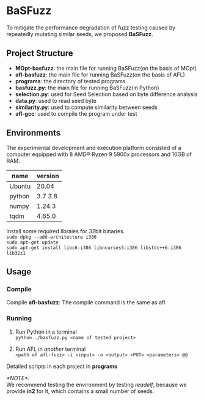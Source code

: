 # BaSFuzz
To mitigate the performance degradation of fuzz testing caused by repeatedly mutating similar seeds, we proposed **BaSFuzz**.

## Project Structure
 * **MOpt-basfuzz**: the main file for running BaSFuzz(on the basis of MOpt)
 * **afl-basfuzz**: the main file for running BaSFuzz(on the basis of AFL)
 * **programs**: the directory of tested programs
 * **basfuzz.py**: the main file for running BaSFuzz(in Python)
 * **selection.py**: used for Seed Selection based on byte difference analysis
 * **data.py**: used to read seed byte
 * **similarity.py**: used to compute similarity between seeds
 * **afl-gcc**: used to compile the program under test

## Environments
The experimental development and execution platform consisted of a computer equipped with 8 AMD® Ryzen 9 5900x
processors and 16GB of RAM.

| name   | version |
|--------|---------|
| Ubuntu | 20.04   |
| python | 3.7 3.8 |
| numpy  | 1.24.3  |
| tqdm   | 4.65.0  |

Install some required libraies for 32bit binaries.  
`sudo dpkg --add-architecture i386`  
`sudo apt-get update`  
`sudo apt-get install libc6:i386 libncurses5:i386 libstdc++6:i386 lib32z1`  

## Usage

### Compile
Compile **afl-basfuzz**: The compile command is the same as afl

### Running
1. Run Python in a terminal  
`python ./basfuzz.py <name of tested project>`  

2. Run AFL in _another_ terminal  
`<path of afl-fuzz> -i <input> -o <output> <PUT> <parameters> @@`


Detailed scripts in each project in **programs**

_\*NOTE*:_   
 We recommend testing the environment by testing _readelf_, because we provide **in2** for it, which contains a small number of seeds.
